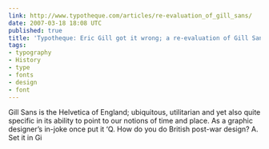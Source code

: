 ```yaml
---
link: http://www.typotheque.com/articles/re-evaluation_of_gill_sans/
date: 2007-03-18 18:08 UTC
published: true
title: 'Typotheque: Eric Gill got it wrong; a re-evaluation of Gill Sans by Ben Archer'
tags:
- typography
- History
- type
- fonts
- design
- font
---
```


Gill Sans is the Helvetica of England; ubiquitous, utilitarian and yet also quite specific in its ability to point to our notions of time and place. As a graphic designer’s in-joke once put it ‘Q. How do you do British post-war design? A. Set it in Gi
